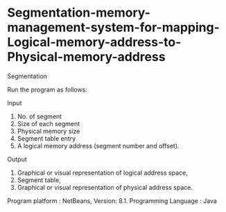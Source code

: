 # Segmentation-memory-management-system-for-mapping-Logical-memory-address-to-Physical-memory-address
Segmentation

Run the program as follows:

Input
1. No. of segment
2. Size of each segment
3. Physical memory size
4. Segment table entry
5. A logical memory address (segment number and offset).


Output
1. Graphical or visual representation of logical address space,
2. Segment table,
3. Graphical or visual representation of physical address space.
     
Program platform : NetBeans, Version: 8.1. 
Programming Language : Java
     

